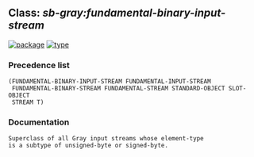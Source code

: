 ## Class: ***sb-gray:fundamental-binary-input-stream***
[![package](https://img.shields.io/badge/Package-SB--GRAY-5f9ea0.svg?style=social&colorA=999999)](../) [![type](https://img.shields.io/badge/Type-Class-5f9ea0.svg?style=social&colorA=999999)](../#class) 
### Precedence list
```
(FUNDAMENTAL-BINARY-INPUT-STREAM FUNDAMENTAL-INPUT-STREAM
 FUNDAMENTAL-BINARY-STREAM FUNDAMENTAL-STREAM STANDARD-OBJECT SLOT-OBJECT
 STREAM T)
```
### Documentation
```
Superclass of all Gray input streams whose element-type
is a subtype of unsigned-byte or signed-byte.
```
